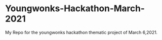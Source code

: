 # Youngwonks-Hackathon-March-2021
My Repo for the youngwonks hackathon thematic project of March 6,2021.

